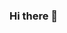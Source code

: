 ### Hi there 👋

<!--
**shreyansh231/shreyansh231** is a ✨ _special_ ✨ repository because its `README.md` (this file) appears on your GitHub profile.

Here are some ideas to get you started:

- 🔭 I’m currently working on Android development 
- 🌱 I’m currently learning ...web and app development 
- 👯 I’m looking to collaborate on building something great
- 🤔 I’m looking for help with 
- 💬 Ask me about  data structure and algoritham
- 📫 How to reach me: ...https://www.linkedin.com/in/shreyansh-agrawal-b95699228
- 😄 Pronouns: ...
- ⚡ Fun fact: ... Jump to it.
-->
